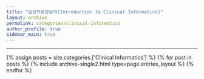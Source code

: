 ```yaml
---
title: "임상의료정보학(Introduction to Clinical Informatics)"
layout: archive
permalink: categories/clinical-informatics
author_profile: true
sidebar_main: true
---
```


<!-- 공백이 포함되어 있는 카테고리 이름의 경우 site.categories['a b c'] 이런식으로! -->

***

{% assign posts = site.categories.['Clinical Informatics'] %}
{% for post in posts %} {% include archive-single2.html type=page.entries_layout %} {% endfor %}
